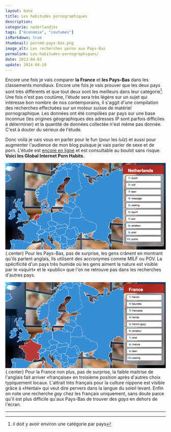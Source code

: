 ```yaml
---
layout: base
title: Les habitudes pornographiques
description: 
categorie: nederlandjes
tags: ["économie", "coutumes"]
isMarkdown: true
thumbnail: pornmd-pays-bas.png
image_alt: Les recherches porno aux Pays-Bas
permalink: Les-habitudes-pornographiques/
date: 2013-04-03
update: 2014-04-19
---
```


Encore une fois je vais comparer **la France** et **les Pays-Bas** dans les classements mondiaux. Encore une fois je vais prouver que les deux pays sont très différents et que tout deux sont les meilleurs dans leur catégorie[^1]. Une fois n'est pas coutûme, l'étude sera très légère sur un sujet qui intéresse bon nombre de nos contemporains, il s'aggit d'une compilation des recherches effectuées sur un moteur suisse de matériel pornographique. Les données ont été compilées par pays sur une base inconnue (les origines géographiques des adresses IP sont parfois difficiles à déterminer) et la quantité de données collectée n'est même pas donnée. C'est à douter du sérieux de l'étude. 

Donc voilà je vais vous en parler pour le fun (pour les *lulz*) et aussi pour augmenter l'audience de mon blog puisque je vais parler de sexe et de porn. L'étude est [encore en ligne](http://www.pornmd.com/sex-search) et est consultable au boulot sans risque. **Voici les Global Internet Porn Habits**.

![Les recherches porno aux Pays-Bas](pornmd-pays-bas.png){.center}
Pour les Pays-Bas, pas de surprise, les gens crânent en montrant qu'ils parlent anglais, Ils utilisent des accronymes comme MILF ou POV. La spécificité d'un pays très humide où les gens aiment la nature est visible par le «squirt» et le «public» que l'on ne retrouve pas dans les recherches d'autres pays.

![Les recherches porno en France](pornmd-france.png){.center}
Pour la France non plus, pas de surprise, la faible maitrise de l'anglais fait arriver «française» en troisième position après d'autres choix typiquement locaux. L'attrait très français pour la culture nippone est visible grâce à «Hentai» qui veut dire pervers dans la langue du soleil levant. Enfin on note une recherche *gay* chez les français uniquement, sans doute parce qu'il est plus difficile qu'aux Pays-Bas de trouver des *gays* en dehors de l'écran.

---
[^1]: il doit y avoir environ une catégorie par pays